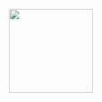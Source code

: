 <a href="https://github.com/luanAlbertMeli">
  <p align="center">
  <img height="150em" src="https://github-readme-stats.vercel.app/api/top-langs/?username=luanAlbertMeli&layout=compact&langs_count=7&theme=vue-dark"/>
  </p>
</a>